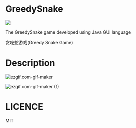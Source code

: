 # GreedySnake

![](https://www.travis-ci.com/github/LIU-HONGYANG/Covid-19)

The GreedySnake game developed using Java GUI language


贪吃蛇游戏(Greedy Snake Game)

# Description


![ezgif.com-gif-maker](https://tva1.sinaimg.cn/large/0081Kckwgy1gkam4gpaprg30go0d740z.gif)


![ezgif.com-gif-maker (1)](https://tva1.sinaimg.cn/large/0081Kckwgy1gkam7zmosng30go0d7q5g.gif)


# LICENCE

MIT
